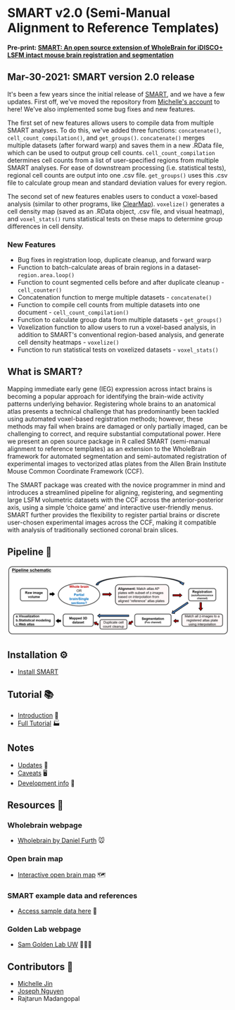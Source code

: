 # SMART v2.0 (Semi-Manual Alignment to Reference Templates)

**Pre-print: [SMART: An open source extension of WholeBrain for iDISCO+ LSFM intact mouse brain registration and segmentation](https://www.biorxiv.org/content/10.1101/727529v1)**

## Mar-30-2021: SMART version 2.0 release

It's been a few years since the initial release of [SMART](https://github.com/mjin1812/SMART), and we have a few updates. First off, we've moved the repository from [Michelle's account](https://github.com/mjin1812/SMART) to here! We've also implemented some bug fixes and new features.

The first set of new features allows users to compile data from multiple SMART analyses. To do this, we've added three functions: `concatenate()`, `cell_count_compilation()`, and `get_groups()`. `concatenate()` merges multiple datasets (after forward warp) and saves them in a new .RData file, which can be used to output group cell counts. `cell_count_compilation` determines cell counts from a list of user-specified regions from multiple SMART analyses. For ease of downstream processing (i.e. statistical tests), regional cell counts are output into one .csv file. `get_groups()` uses this .csv file to calculate group mean and standard deviation values for every region.

The second set of new features enables users to conduct a voxel-based analysis (similar to other programs, like [ClearMap](http://christophkirst.github.io/ClearMap/build/html/index.html)). `voxelize()` generates a cell density map (saved as an .RData object, .csv file, and visual heatmap), and `voxel_stats()` runs statistical tests on these maps to determine group differences in cell density.

### New Features
- Bug fixes in registration loop, duplicate cleanup, and forward warp
- Function to batch-calculate areas of brain regions in a dataset- `region.area.loop()`
- Function to count segmented cells before and after duplicate cleanup - `cell_counter()`
- Concatenation function to merge multiple datasets - `concatenate()`
- Function to compile cell counts from multiple datasets into one document - `cell_count_compilation()`
- Function to calculate group data from multiple datasets - `get_groups()`
- Voxelization function to allow users to run a voxel-based analysis, in addition to SMART's conventional region-based analysis, and generate cell density heatmaps - `voxelize()`
- Function to run statistical tests on voxelized datasets - `voxel_stats()`

## What is SMART?

Mapping immediate early gene (IEG) expression across intact brains is becoming a popular approach for identifying the brain-wide activity patterns underlying behavior. Registering whole brains to an anatomical atlas presents a technical challenge that has predominantly been tackled using automated voxel-based registration methods; however, these methods may fail when brains are damaged or only partially imaged, can be challenging to correct, and require substantial computational power. Here we present an open source package in R called SMART (semi-manual alignment to reference templates) as an extension to the WholeBrain framework for automated segmentation and semi-automated registration of experimental images to vectorized atlas plates from the Allen Brain Institute Mouse Common Coordinate Framework (CCF).

The SMART package was created with the novice programmer in mind and introduces a streamlined pipeline for aligning, registering, and segmenting large LSFM volumetric datasets with the CCF across the anterior-posterior axis, using a simple ‘choice game’ and interactive user-friendly menus. SMART further provides the flexibility to register partial brains or discrete user-chosen experimental images across the CCF, making it compatible with analysis of traditionally sectioned coronal brain slices. 

## Pipeline 👷
![](docs/schematics/pipeline_schematic.PNG)

## Installation ⚙️

- [Install SMART](docs/installation.md)

## Tutorial 📚
- [Introduction](docs/index.md) 🔨
- [Full Tutorial](docs/tutorial.md) 🏭

## Notes
- [Updates](docs/updates.md) 🧮
- [Caveats](docs/caveats.md) 🖥️
- [Development info](docs/development_info.md) 💾

## Resources 💾

### Wholebrain webpage
- [Wholebrain by Daniel Furth](http://www.wholebrainsoftware.org/) 🐭

### Open brain map
- [Interactive open brain map](http://www.openbrainmap.org/#2/7345/5135) 🗺️

### SMART example data and references
- [Access sample data here](docs/example_data.md) 📘

### Golden Lab webpage
- [Sam Golden Lab UW](https://goldenneurolab.com/) 🧪🧫🐁

## Contributors 🤼
- [Michelle Jin](https://github.com/mjin1812)
- [Joseph Nguyen](https://github.com/jdknguyen)
- Rajtarun Madangopal
